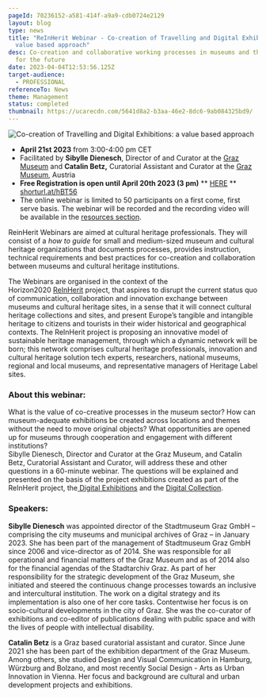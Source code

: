 ```yaml
---
pageId: 70236152-a581-414f-a9a9-cdb0724e2129
layout: blog
type: news
title: "ReInHerit Webinar - Co-creation of Travelling and Digital Exhibitions: a
  value based approach"
desc: Co-creation and collaborative working processes in museums and their value
  for the future
date: 2023-04-04T12:53:56.125Z
target-audience:
  - PROFESSIONAL
referenceTo: News
theme: Management
status: completed
thumbnail: https://ucarecdn.com/5641d8a2-b3aa-46e2-8dc6-9ab084325bd9/
---
```

![Co-creation of Travelling and Digital Exhibitions: a value based approach](https://ucarecdn.com/62694ba2-73b2-4e03-b87c-ac9e2d1e00e5/ "Co-creation of Travelling and Digital Exhibitions: a value based approach")

* **April 21st 2023** from 3:00-4:00 pm CET
* Facilitated by **Sibylle Dienesch**, Director of and Curator at the [Graz Museum](https://www.grazmuseum.at) and **Catalin Betz,** Curatorial Assistant and Curator at the [Graz Museum](https://www.grazmuseum.at), Austria
* **Free Registration is open until April 20th 2023 (3 pm)** \*\* [HERE](https://docs.google.com/forms/d/e/1FAIpQLSctJvP4bs1Prsiy8zVankhEm05-mRLjjXwCbqS6V-SvkC2Z5g/viewform) \*\*\
  [shorturl.at/hBT56](http://shorturl.at/hBT56)
* The online webinar is limited to 50 participants on a first come, first serve basis. The webinar will be recorded and the recording video will be available in the [resources section](https://reinherit-hub.eu/webinars).

ReinHerit Webinars are aimed at cultural heritage professionals. They will consist of a *how to guide* for small and medium-sized museum and cultural heritage organizations that documents processes, provides instruction, technical requirements and best practices for co-creation and collaboration between museums and cultural heritage institutions.

The Webinars are organised in the context of the  Horizon2020 [ReInHerit](https://www.reinherit.eu) project, that aspires to disrupt the current status quo of communication, collaboration and innovation exchange between museums and cultural heritage sites, in a sense that it will connect cultural heritage collections and sites, and present Europe’s tangible and intangible heritage to citizens and tourists in their wider historical and geographical contexts. The ReInHerit project is proposing an innovative model of sustainable heritage management, through which a dynamic network will be born; this network comprises cultural heritage professionals, innovation and cultural heritage solution tech experts, researchers, national museums, regional and local museums, and representative managers of Heritage Label sites. 

### About this webinar:

What is the value of co-creative processes in the museum sector? How can museum-adequate exhibitions be created across locations and themes without the need to move original objects? What opportunities are opened up for museums through cooperation and engagement with different institutions?\
Sibylle Dienesch, Director and Curator at the Graz Museum, and Catalin Betz, Curatorial Assistant and Curator, will address these and other questions in a 60-minute webinar. The questions will be explained and presented on the basis of the project exhibitions created as part of the ReInHerit project, the[ Digital Exhibitions](https://reinherit-hub.eu/exhibitions) and the [Digital Collection](https://collection.reinherit-hub.eu).

### Speakers:

**Sibylle Dienesch** was appointed director of the Stadtmuseum Graz GmbH – comprising the city museums and municipal archives of Graz – in January 2023. She has been part of the management of Stadtmuseum Graz GmbH since 2006 and vice-director as of 2014. She was responsible for all operational and financial matters of the Graz Museum and as of 2014 also for the financial agendas of the Stadtarchiv Graz. As part of her responsibility for the strategic development of the Graz Museum, she initiated and steered the continuous change processes towards an inclusive and intercultural institution. The work on a digital strategy and its implementation is also one of her core tasks. Contentwise her focus is on socio-cultural developments in the city of Graz. She was the co-curator of exhibitions and co-editor of publications dealing with public space and with the lives of people with intellectual disability.

**Catalin Betz** is a Graz based curatorial assistant and curator. Since June 2021 she has been part of the exhibition department of the Graz Museum. Among others, she studied Design and Visual Communication in Hamburg, Würzburg and Bolzano, and most recently Social Design - Arts as Urban Innovation in Vienna. Her focus and background are cultural and urban development projects and exhibitions.